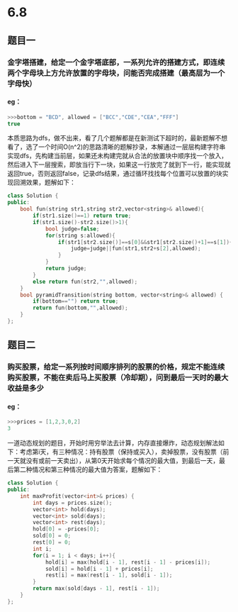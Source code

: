 # 6.8
## 题目一
### 金字塔搭建，给定一个金字塔底部，一系列允许的搭建方式，即连续两个字母块上方允许放置的字母块，问能否完成搭建（最高层为一个字母快）
#### eg：
```c++
>>>bottom = "BCD", allowed = ["BCC","CDE","CEA","FFF"]
true
```
本质思路为dfs，做不出来，看了几个题解都是在新测试下超时的，最新题解不想看了，选了一个时间O(n^2)的思路清晰的题解抄录，本解通过一层层构建字符串实现dfs，先构建当前层，如果还未构建完就从合法的放置块中顺序找一个放入，然后进入下一层搜索，即放当行下一块，如果这一行放完了就到下一行，能实现就返回true，否则返回false，记录dfs结果，通过循环找找每个位置可以放置的块实现回溯效果，题解如下：
```c++
class Solution {
public:
    bool fun(string str1,string str2,vector<string>& allowed){
        if(str1.size()==1) return true;
        if(str1.size()-str2.size()>1){
            bool judge=false;
            for(string s:allowed){
                if(str1[str2.size()]==s[0]&&str1[str2.size()+1]==s[1]){
                    judge=judge||fun(str1,str2+s[2],allowed);
                }
            }
            return judge;
        }
        else return fun(str2,"",allowed);
    }
    bool pyramidTransition(string bottom, vector<string>& allowed) {
        if(bottom=="") return true;
        return fun(bottom,"",allowed);
    }
};
```
## 题目二
### 购买股票，给定一系列按时间顺序排列的股票的价格，规定不能连续购买股票，不能在卖后马上买股票（冷却期），问到最后一天时的最大收益是多少
#### eg：
```c++
>>>prices = [1,2,3,0,2]
3
```
一道动态规划的题目，开始时用穷举法去计算，内存直接爆炸，动态规划解法如下：考虑第i天，有三种情况：持有股票（保持或买入），卖掉股票，没有股票（前一天就没有或前一天卖出），从第0天开始求每个情况的最大值，到最后一天，最后第二种情况和第三种情况的最大值为答案，题解如下：
```c++
class Solution {
public:
    int maxProfit(vector<int>& prices) {
        int days = prices.size();
        vector<int> hold(days);
        vector<int> sold(days);
        vector<int> rest(days);
        hold[0] = -prices[0];
        sold[0] = 0;
        rest[0] = 0;
        int i;
        for(i = 1; i < days; i++){
            hold[i] = max(hold[i - 1], rest[i - 1] - prices[i]);
            sold[i] = hold[i - 1] + prices[i];
            rest[i] = max(rest[i - 1], sold[i - 1]);
        }
        return max(sold[days - 1], rest[i - 1]);
    }
};
```


<!--stackedit_data:
eyJoaXN0b3J5IjpbLTU2MDU5NTM4Myw5Nzc5OTYyMThdfQ==
-->